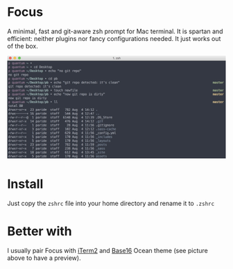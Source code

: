 # Focus
A minimal, fast and git-aware zsh prompt for Mac terminal.
It is spartan and efficient: neither plugins nor fancy configurations needed. It just works out of the box.

![](/screenshots/focus.jpg)

# Install
Just copy the `zshrc` file into your home directory and rename it to `.zshrc`

# Better with
I usually pair Focus with [iTerm2](https://www.iterm2.com) and [Base16](https://github.com/chriskempson/base16) Ocean theme (see picture above to have a preview).
